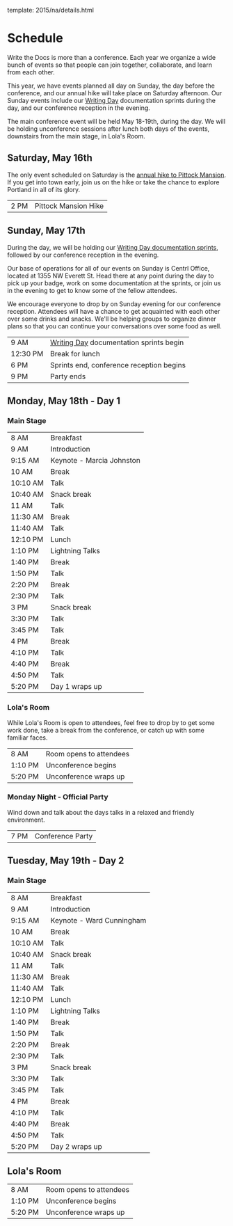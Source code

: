 template: 2015/na/details.html

# Schedule

Write the Docs is more than a conference.  Each year we organize a wide bunch
of events so that people can join together, collaborate, and learn from each
other.

This year, we have events planned all day on Sunday, the day before the
conference, and our annual hike will take place on Saturday afternoon. Our
Sunday events include our [Writing Day][writing-day] documentation sprints
during the day, and our conference reception in the evening.

The main conference event will be held May 18-19th, during the day. We will be
holding unconference sessions after lunch both days of the events, downstairs
from the main stage, in Lola's Room.

## Saturday, May 16th

The only event scheduled on Saturday is the [annual hike to Pittock Mansion][hike].
If you get into town early, join us on the hike or take the chance to explore
Portland in all of its glory.

<table class="schedule">
  <tr>
    <td class="schedule-time">2 PM</td>
    <td>Pittock Mansion Hike</td>
  </tr>
</table>

[hike]: /conf/na/2015/hike/

## Sunday, May 17th

During the day, we will be holding our [Writing Day documentation sprints][writing-day],
followed by our conference reception in the evening.

Our base of operations for all of our events on Sunday is Centrl Office, located
at 1355 NW Everett St.  Head there at any point during the day to pick up your
badge, work on some documentation at the sprints, or join us in the evening to
get to know some of the fellow attendees.

We encourage everyone to drop by on Sunday evening for our conference
reception. Attendees will have a chance to get acquainted with each other over some
drinks and snacks. We'll be helping groups to organize dinner plans so that you
can continue your conversations over some food as well.

<table class="schedule">
  <tr>
    <td class="schedule-time">9 AM</td>
    <td><a href="/conf/na/2015/writing-day/">Writing Day</a> documentation sprints begin</td>
  </tr>
  <tr>
    <td class="schedule-time">12:30 PM</td>
    <td>Break for lunch</td>
  </tr>
  <tr>
    <td class="schedule-time">6 PM</td>
    <td>Sprints end, conference reception begins</td>
  </tr>
  <tr>
    <td class="schedule-time">9 PM</td>
    <td>Party ends</td>
  </tr>
</table>

[writing-day]: /conf/na/2015/writing-day/

## Monday, May 18th - Day 1

### Main Stage

<table>
  <tr>
    <td class="schedule-time">8 AM</td>
    <td>Breakfast</td>
  </tr>
  <tr>
    <td class="schedule-time">9 AM</td>
    <td>Introduction</td>
  </tr>
  <tr>
    <td class="schedule-time">9:15 AM</td>
    <td>Keynote - Marcia Johnston</td>
  </tr>
  <tr>
    <td class="schedule-time">10 AM</td>
    <td>Break</td>
  </tr>
  <tr>
    <td class="schedule-time">10:10 AM</td>
    <td>Talk</td>
  </tr>
  <tr>
    <td class="schedule-time">10:40 AM</td>
    <td>Snack break</td>
  </tr>
  <tr>
    <td class="schedule-time">11 AM</td>
    <td>Talk</td>
  </tr>
  <tr>
    <td class="schedule-time">11:30 AM</td>
    <td>Break</td>
  </tr>
  <tr>
    <td class="schedule-time">11:40 AM</td>
    <td>Talk</td>
  </tr>
  <tr>
    <td class="schedule-time">12:10 PM</td>
    <td>Lunch</td>
  </tr>
  <tr>
    <td class="schedule-time">1:10 PM</td>
    <td>Lightning Talks</td>
  </tr>
  <tr>
    <td class="schedule-time">1:40 PM</td>
    <td>Break</td>
  </tr>
  <tr>
    <td class="schedule-time">1:50 PM</td>
    <td>Talk</td>
  </tr>
  <tr>
    <td class="schedule-time">2:20 PM</td>
    <td>Break</td>
  </tr>
  <tr>
    <td class="schedule-time">2:30 PM</td>
    <td>Talk</td>
  </tr>
  <tr>
    <td class="schedule-time">3 PM</td>
    <td>Snack break</td>
  </tr>
  <tr>
    <td class="schedule-time">3:30 PM</td>
    <td>Talk</td>
  </tr>
  <tr>
    <td class="schedule-time">3:45 PM</td>
    <td>Talk</td>
  </tr>
  <tr>
    <td class="schedule-time">4 PM</td>
    <td>Break</td>
  </tr>
  <tr>
    <td class="schedule-time">4:10 PM</td>
    <td>Talk</td>
  </tr>
  <tr>
    <td class="schedule-time">4:40 PM</td>
    <td>Break</td>
  </tr>
  <tr>
    <td class="schedule-time">4:50 PM</td>
    <td>Talk</td>
  </tr>
  <tr>
    <td class="schedule-time">5:20 PM</td>
    <td>Day 1 wraps up</td>
  </tr>
</table>

### Lola's Room

While Lola's Room is open to attendees, feel free to drop by to get some work
done, take a break from the conference, or catch up with some familiar faces.

<table class="schedule">
  <tr>
    <td class="schedule-time">8 AM</td>
    <td>Room opens to attendees</td>
  </tr>
  <tr>
    <td class="schedule-time">1:10 PM</td>
    <td>Unconference begins</td>
  </tr>
  <tr>
    <td class="schedule-time">5:20 PM</td>
    <td>Unconference wraps up</td>
  </tr>
</table>

### Monday Night - Official Party

Wind down and talk about the days talks in a relaxed and friendly
environment.

<table class="schedule">
  <tr>
    <td class="schedule-time">7 PM</td>
    <td>Conference Party</td>
  </tr>
</table>

## Tuesday, May 19th - Day 2

### Main Stage

<table>
  <tr>
    <td class="schedule-time">8 AM</td>
    <td>Breakfast</td>
  </tr>
  <tr>
    <td class="schedule-time">9 AM</td>
    <td>Introduction</td>
  </tr>
  <tr>
    <td class="schedule-time">9:15 AM</td>
    <td>Keynote - Ward Cunningham</td>
  </tr>
  <tr>
    <td class="schedule-time">10 AM</td>
    <td>Break</td>
  </tr>
  <tr>
    <td class="schedule-time">10:10 AM</td>
    <td>Talk</td>
  </tr>
  <tr>
    <td class="schedule-time">10:40 AM</td>
    <td>Snack break</td>
  </tr>
  <tr>
    <td class="schedule-time">11 AM</td>
    <td>Talk</td>
  </tr>
  <tr>
    <td class="schedule-time">11:30 AM</td>
    <td>Break</td>
  </tr>
  <tr>
    <td class="schedule-time">11:40 AM</td>
    <td>Talk</td>
  </tr>
  <tr>
    <td class="schedule-time">12:10 PM</td>
    <td>Lunch</td>
  </tr>
  <tr>
    <td class="schedule-time">1:10 PM</td>
    <td>Lightning Talks</td>
  </tr>
  <tr>
    <td class="schedule-time">1:40 PM</td>
    <td>Break</td>
  </tr>
  <tr>
    <td class="schedule-time">1:50 PM</td>
    <td>Talk</td>
  </tr>
  <tr>
    <td class="schedule-time">2:20 PM</td>
    <td>Break</td>
  </tr>
  <tr>
    <td class="schedule-time">2:30 PM</td>
    <td>Talk</td>
  </tr>
  <tr>
    <td class="schedule-time">3 PM</td>
    <td>Snack break</td>
  </tr>
  <tr>
    <td class="schedule-time">3:30 PM</td>
    <td>Talk</td>
  </tr>
  <tr>
    <td class="schedule-time">3:45 PM</td>
    <td>Talk</td>
  </tr>
  <tr>
    <td class="schedule-time">4 PM</td>
    <td>Break</td>
  </tr>
  <tr>
    <td class="schedule-time">4:10 PM</td>
    <td>Talk</td>
  </tr>
  <tr>
    <td class="schedule-time">4:40 PM</td>
    <td>Break</td>
  </tr>
  <tr>
    <td class="schedule-time">4:50 PM</td>
    <td>Talk</td>
  </tr>
  <tr>
    <td class="schedule-time">5:20 PM</td>
    <td>Day 2 wraps up</td>
  </tr>
</table>

## Lola's Room

<table class="schedule">
  <tr>
    <td class="schedule-time">8 AM</td>
    <td>Room opens to attendees</td>
  </tr>
  <tr>
    <td class="schedule-time">1:10 PM</td>
    <td>Unconference begins</td>
  </tr>
  <tr>
    <td class="schedule-time">5:20 PM</td>
    <td>Unconference wraps up</td>
  </tr>
</table>

